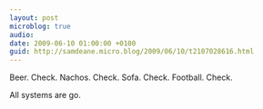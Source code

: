 ```yaml
---
layout: post
microblog: true
audio: 
date: 2009-06-10 01:00:00 +0100
guid: http://samdeane.micro.blog/2009/06/10/t2107028616.html
---
```

Beer. Check. Nachos. Check. Sofa. Check. Football. Check.

All systems are go.
